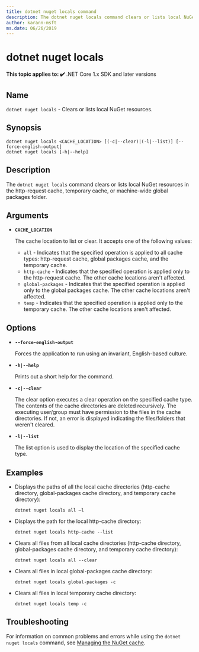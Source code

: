 ```yaml
---
title: dotnet nuget locals command
description: The dotnet nuget locals command clears or lists local NuGet resources such as http-request cache, temporary cache, or machine-wide global packages folder.
author: karann-msft
ms.date: 06/26/2019
---
```

# dotnet nuget locals

**This topic applies to: ✔️** .NET Core 1.x SDK and later versions

<!-- todo: uncomment when all CLI commands are reviewed
[!INCLUDE [topic-appliesto-net-core-all](../../../includes/topic-appliesto-net-core-all.md)]
-->

## Name

`dotnet nuget locals` - Clears or lists local NuGet resources.

## Synopsis

```dotnetcli
dotnet nuget locals <CACHE_LOCATION> [(-c|--clear)|(-l|--list)] [--force-english-output]
dotnet nuget locals [-h|--help]
```

## Description

The `dotnet nuget locals` command clears or lists local NuGet resources in the http-request cache, temporary cache, or machine-wide global packages folder.

## Arguments

* **`CACHE_LOCATION`**

  The cache location to list or clear. It accepts one of the following values:

  * `all` - Indicates that the specified operation is applied to all cache types: http-request cache, global packages cache, and the temporary cache.
  * `http-cache` - Indicates that the specified operation is applied only to the http-request cache. The other cache locations aren't affected.
  * `global-packages` - Indicates that the specified operation is applied only to the global packages cache. The other cache locations aren't affected.
  * `temp` - Indicates that the specified operation is applied only to the temporary cache. The other cache locations aren't affected.

## Options

* **`--force-english-output`**

  Forces the application to run using an invariant, English-based culture.

* **`-h|--help`**

  Prints out a short help for the command.

* **`-c|--clear`**

  The clear option executes a clear operation on the specified cache type. The contents of the cache directories are deleted recursively. The executing user/group must have permission to the files in the cache directories. If not, an error is displayed indicating the files/folders that weren't cleared.

* **`-l|--list`**

  The list option is used to display the location of the specified cache type.

## Examples

* Displays the paths of all the local cache directories (http-cache directory, global-packages cache directory, and temporary cache directory):

  ```dotnetcli
  dotnet nuget locals all –l
  ```

* Displays the path for the local http-cache directory:

  ```dotnetcli
  dotnet nuget locals http-cache --list
  ```

* Clears all files from all local cache directories (http-cache directory, global-packages cache directory, and temporary cache directory):

  ```dotnetcli
  dotnet nuget locals all --clear
  ```

* Clears all files in local global-packages cache directory:

  ```dotnetcli
  dotnet nuget locals global-packages -c
  ```

* Clears all files in local temporary cache directory:

  ```dotnetcli
  dotnet nuget locals temp -c
  ```

## Troubleshooting

For information on common problems and errors while using the `dotnet nuget locals` command, see [Managing the NuGet cache](/nuget/consume-packages/managing-the-nuget-cache).
